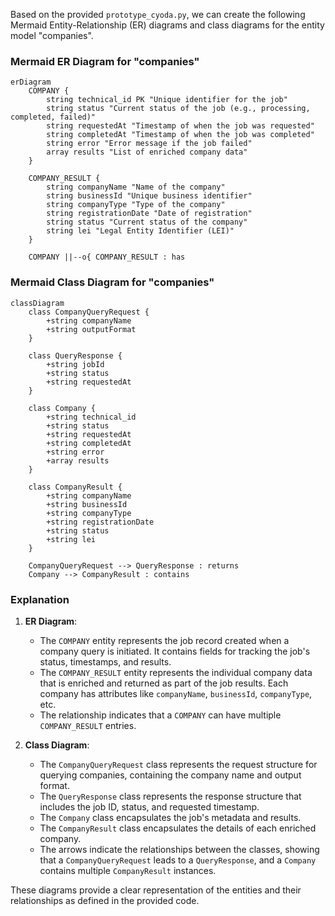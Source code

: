 Based on the provided `prototype_cyoda.py`, we can create the following Mermaid Entity-Relationship (ER) diagrams and class diagrams for the entity model "companies". 

### Mermaid ER Diagram for "companies"

```mermaid
erDiagram
    COMPANY {
        string technical_id PK "Unique identifier for the job"
        string status "Current status of the job (e.g., processing, completed, failed)"
        string requestedAt "Timestamp of when the job was requested"
        string completedAt "Timestamp of when the job was completed"
        string error "Error message if the job failed"
        array results "List of enriched company data"
    }

    COMPANY_RESULT {
        string companyName "Name of the company"
        string businessId "Unique business identifier"
        string companyType "Type of the company"
        string registrationDate "Date of registration"
        string status "Current status of the company"
        string lei "Legal Entity Identifier (LEI)"
    }

    COMPANY ||--o{ COMPANY_RESULT : has
```

### Mermaid Class Diagram for "companies"

```mermaid
classDiagram
    class CompanyQueryRequest {
        +string companyName
        +string outputFormat
    }

    class QueryResponse {
        +string jobId
        +string status
        +string requestedAt
    }

    class Company {
        +string technical_id
        +string status
        +string requestedAt
        +string completedAt
        +string error
        +array results
    }

    class CompanyResult {
        +string companyName
        +string businessId
        +string companyType
        +string registrationDate
        +string status
        +string lei
    }

    CompanyQueryRequest --> QueryResponse : returns
    Company --> CompanyResult : contains
```

### Explanation

1. **ER Diagram**:
   - The `COMPANY` entity represents the job record created when a company query is initiated. It contains fields for tracking the job's status, timestamps, and results.
   - The `COMPANY_RESULT` entity represents the individual company data that is enriched and returned as part of the job results. Each company has attributes like `companyName`, `businessId`, `companyType`, etc.
   - The relationship indicates that a `COMPANY` can have multiple `COMPANY_RESULT` entries.

2. **Class Diagram**:
   - The `CompanyQueryRequest` class represents the request structure for querying companies, containing the company name and output format.
   - The `QueryResponse` class represents the response structure that includes the job ID, status, and requested timestamp.
   - The `Company` class encapsulates the job's metadata and results.
   - The `CompanyResult` class encapsulates the details of each enriched company.
   - The arrows indicate the relationships between the classes, showing that a `CompanyQueryRequest` leads to a `QueryResponse`, and a `Company` contains multiple `CompanyResult` instances.

These diagrams provide a clear representation of the entities and their relationships as defined in the provided code.